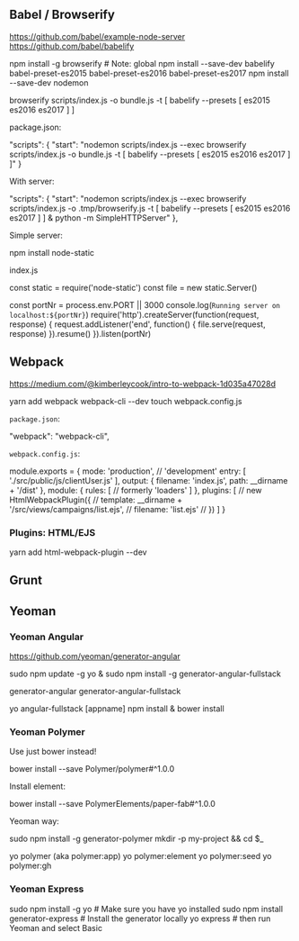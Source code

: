 ## Babel / Browserify

https://github.com/babel/example-node-server
https://github.com/babel/babelify

  npm install -g browserify # Note: global
  npm install --save-dev babelify babel-preset-es2015 babel-preset-es2016 babel-preset-es2017
  npm install --save-dev nodemon

  browserify scripts/index.js -o bundle.js -t [ babelify --presets [ es2015 es2016 es2017 ] ]

package.json:

  "scripts": {
    "start": "nodemon scripts/index.js --exec browserify scripts/index.js -o bundle.js -t [ babelify --presets [ es2015 es2016 es2017 ] ]"
  }

With server:

  "scripts": {
    "start": "nodemon scripts/index.js --exec browserify scripts/index.js -o .tmp/browserify.js -t [ babelify --presets [ es2015 es2016 es2017 ] ] & python -m SimpleHTTPServer"
  },

Simple server:

  npm install node-static

index.js

  const static = require('node-static')
  const file = new static.Server()

  const portNr = process.env.PORT || 3000
  console.log(`Running server on localhost:${portNr}`)
  require('http').createServer(function(request, response) {
    request.addListener('end', function() {
      file.serve(request, response)
    }).resume()
  }).listen(portNr)


## Webpack

https://medium.com/@kimberleycook/intro-to-webpack-1d035a47028d

  yarn add webpack webpack-cli --dev
  touch webpack.config.js

`package.json`:

  "webpack": "webpack-cli",

`webpack.config.js`:

  module.exports = {
    mode: 'production', // 'development'
    entry: [
      './src/public/js/clientUser.js'
    ],
    output: {
      filename: 'index.js',
      path: __dirname + '/dist'
    },
    module: {
      rules: [ // formerly 'loaders'
      ]
    },
    plugins: [
      // new HtmlWebpackPlugin({
      //   template: __dirname + '/src/views/campaigns/list.ejs',
      //   filename: 'list.ejs'
      // })
    ]
  }


### Plugins: HTML/EJS

  yarn add html-webpack-plugin --dev


## Grunt

## Yeoman

### Yeoman Angular

https://github.com/yeoman/generator-angular

  sudo npm update -g yo & sudo npm install -g generator-angular-fullstack

generator-angular
generator-angular-fullstack

  yo angular-fullstack [appname]
  npm install & bower install

### Yeoman Polymer

Use just bower instead!

  bower install --save Polymer/polymer#^1.0.0

Install element:

  bower install --save PolymerElements/paper-fab#^1.0.0

Yeoman way:

  sudo npm install -g generator-polymer
  mkdir -p my-project && cd $_

  yo polymer (aka polymer:app)
  yo polymer:element
  yo polymer:seed
  yo polymer:gh

### Yeoman Express

  sudo npm install -g yo # Make sure you have yo installed
  sudo npm install generator-express # Install the generator locally
  yo express # then run Yeoman and select Basic
